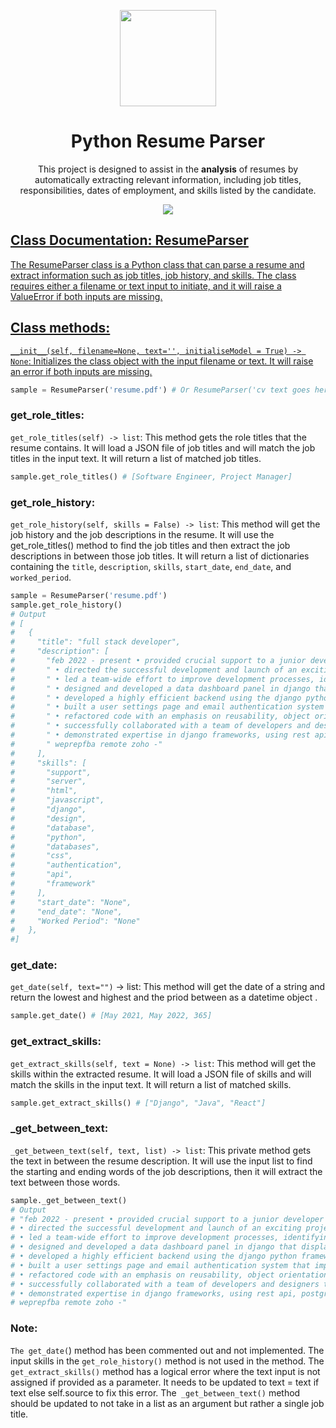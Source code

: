 <p align="center">
  <img src="https://imgur.com/a/umE9vXL" width="154">
  <h1 align="center">Python Resume Parser</h1>
  
  <p align="center"> This project is designed to assist in the <b>analysis</b> of resumes by automatically extracting relevant information, including job titles, responsibilities, dates of employment, and skills listed by the candidate.
<p>


  <p align="center">
    <a href="https://github.com/timgrossmann/InstaPy/blob/master/LICENSE">
      <img src="https://img.shields.io/badge/license-GPLv3-blue.svg" />
  </p>
</p>

## Class Documentation: ResumeParser

The ResumeParser class is a Python class that can parse a resume and extract information such as job titles, job history, and skills. The class requires either a filename or text input to initiate, and it will raise a ValueError if both inputs are missing.


## Class methods: 
`__init__(self, filename=None, text='', initialiseModel = True) -> None`: Initializes the class object with the input filename or text. It will raise an error if both inputs are missing.

```Python
sample = ResumeParser('resume.pdf') # Or ResumeParser('cv text goes here')
```

### get_role_titles:

`get_role_titles(self) -> list`: This method gets the role titles that the resume contains. It will load a JSON file of job titles and will match the job titles in the input text. It will return a list of matched job titles.

```Python
sample.get_role_titles() # [Software Engineer, Project Manager]
```
### get_role_history:

`get_role_history(self, skills = False) -> list`: This method will get the job history and the job descriptions in the resume. It will use the get_role_titles() method to find the job titles and then extract the job descriptions in between those job titles. It will return a list of dictionaries containing the `title`, `description`, `skills`, `start_date`, `end_date`, and `worked_period`.

```Python
sample = ResumeParser('resume.pdf')
sample.get_role_history()
# Output
# [
#   {
#     "title": "full stack developer",
#     "description": [
#       "feb 2022 - present • provided crucial support to a junior developer struggling with a complex project, offering guidance and troubleshooting assistance to help them overcome technical obstacles and achieve their objectives",
#       " • directed the successful development and launch of an exciting project, overseeing the entire development lifecycle from initial design to user feedback analysis",
#       " • led a team-wide effort to improve development processes, identifying areas for improvement and implementing new tools and methodologies to streamline workflows and improve project outcomes",
#       " • designed and developed a data dashboard panel in django that displayed key information to users, resulting in a 20% increase in user engagement",
#       " • developed a highly efficient backend using the django python framework, leveraging crud operations and advanced techniques to optimize performance and streamline development processes",
#       " • built a user settings page and email authentication system that improved user experience and boosted sign-ups by 25%",
#       " • refactored code with an emphasis on reusability, object orientation and reducing load on the database server, leading to a 15% improvement in website speed and performance",
#       " • successfully collaborated with a team of developers and designers to build and deploy multiple web applications on the django framework, resulting in a 40% increase in user acquisition and retention",
#       " • demonstrated expertise in django frameworks, using rest api, postgressql databases, as well as html, css, and javascript to develop visually appealing and user-friendly web pages",
#       " weprepfba remote zoho -"
#     ],
#     "skills": [
#       "support",
#       "server",
#       "html",
#       "javascript",
#       "django",
#       "design",
#       "database",
#       "python",
#       "databases",
#       "css",
#       "authentication",
#       "api",
#       "framework"
#     ],
#     "start_date": "None",
#     "end_date": "None",
#     "Worked Period": "None"
#   },
#]
```
### get_date:

`get_date(self, text="")` -> list: This method will get the date of a string and return the lowest and highest and the priod between as a datetime object .
```python
sample.get_date() # [May 2021, May 2022, 365]
```

### get_extract_skills:

`get_extract_skills(self, text = None) -> list`: This method will get the skills within the extracted resume. It will load a JSON file of skills and will match the skills in the input text. It will return a list of matched skills.
```python
sample.get_extract_skills() # ["Django", "Java", "React"] 
```

### _get_between_text:

`_get_between_text(self, text, list) -> list`: This private method gets the text in between the resume description. It will use the input list to find the starting and ending words of the job descriptions, then it will extract the text between those words.

```python
sample._get_between_text() 
# Output
# "feb 2022 - present • provided crucial support to a junior developer struggling with a complex project, offering guidance and troubleshooting assistance to help them overcome technical obstacles and achieve their objectives
# • directed the successful development and launch of an exciting project, overseeing the entire development lifecycle from initial design to user feedback analysis,
# • led a team-wide effort to improve development processes, identifying areas for improvement and implementing new tools and methodologies to streamline workflows and improve project outcomes,
# • designed and developed a data dashboard panel in django that displayed key information to users, resulting in a 20% increase in user engagement,
# • developed a highly efficient backend using the django python framework, leveraging crud operations and advanced techniques to optimize performance and streamline development processes,
# • built a user settings page and email authentication system that improved user experience and boosted sign-ups by 25%,
# • refactored code with an emphasis on reusability, object orientation and reducing load on the database server, leading to a 15% improvement in website speed and performance,
# • successfully collaborated with a team of developers and designers to build and deploy multiple web applications on the django framework, resulting in a 40% increase in user acquisition and retention,
# • demonstrated expertise in django frameworks, using rest api, postgressql databases, as well as html, css, and javascript to develop visually appealing and user-friendly web pages
# weprepfba remote zoho -"
```

### Note:

`The get_date(`) method has been commented out and not implemented.
The input skills in the `get_role_history()` method is not used in the method.
The `get_extract_skills()` method has a logical error where the text input is not assigned if provided as a parameter. It needs to be updated to text = text if text else self.source to fix this error.
The` _get_between_text()` method should be updated to not take in a list as an argument but rather a single job title.

